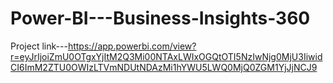 # Power-BI---Business-Insights-360

Project link---https://app.powerbi.com/view?r=eyJrIjoiZmU0OTgxYjItM2Q3Mi00NTAxLWIxOGQtOTI5NzIwNjg0MjU3IiwidCI6ImM2ZTU0OWIzLTVmNDUtNDAzMi1hYWU5LWQ0MjQ0ZGM1YjJjNCJ9
